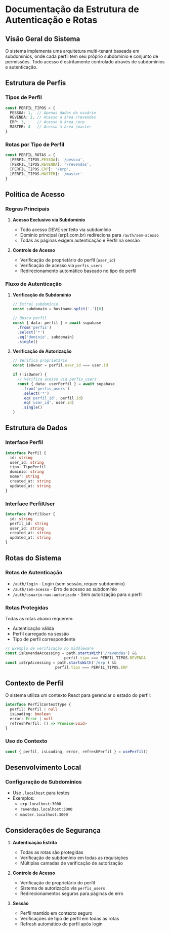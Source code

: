 # Documentação da Estrutura de Autenticação e Rotas

## Visão Geral do Sistema

O sistema implementa uma arquitetura multi-tenant baseada em subdomínios, onde cada perfil tem seu próprio subdomínio e conjunto de permissões. Todo acesso é estritamente controlado através de subdomínios e autenticação.

## Estrutura de Perfis

### Tipos de Perfil
```typescript
const PERFIL_TIPOS = {
  PESSOA: 1,  // Apenas dados do usuário
  REVENDA: 2, // Acesso à área /revendas
  ERP: 3,     // Acesso à área /erp
  MASTER: 4   // Acesso à área /master
}
```

### Rotas por Tipo de Perfil
```typescript
const PERFIL_ROTAS = {
  [PERFIL_TIPOS.PESSOA]: '/pessoa',
  [PERFIL_TIPOS.REVENDA]: '/revendas',
  [PERFIL_TIPOS.ERP]: '/erp',
  [PERFIL_TIPOS.MASTER]: '/master'
}
```

## Política de Acesso

### Regras Principais
1. **Acesso Exclusivo via Subdomínio**
   - Todo acesso DEVE ser feito via subdomínio
   - Domínio principal (erp1.com.br) redireciona para `/auth/sem-acesso`
   - Todas as páginas exigem autenticação e Perfil na sessão

2. **Controle de Acesso**
   - Verificação de proprietário do perfil (`user_id`)
   - Verificação de acesso via `perfis_users`
   - Redirecionamento automático baseado no tipo de perfil

### Fluxo de Autenticação

1. **Verificação de Subdomínio**
   ```typescript
   // Extrai subdomínio
   const subdomain = hostname.split('.')[0]
   
   // Busca perfil
   const { data: perfil } = await supabase
     .from('perfis')
     .select('*')
     .eq('dominio', subdomain)
     .single()
   ```

2. **Verificação de Autorização**
   ```typescript
   // Verifica proprietário
   const isOwner = perfil.user_id === user.id
   
   if (!isOwner) {
     // Verifica acesso via perfis_users
     const { data: userPerfil } = await supabase
       .from('perfis_users')
       .select('*')
       .eq('perfil_id', perfil.id)
       .eq('user_id', user.id)
       .single()
   }
   ```

## Estrutura de Dados

### Interface Perfil
```typescript
interface Perfil {
  id: string
  user_id: string
  tipo: TipoPerfil
  dominio: string
  nome?: string
  created_at: string
  updated_at: string
}
```

### Interface PerfilUser
```typescript
interface PerfilUser {
  id: string
  perfil_id: string
  user_id: string
  created_at: string
  updated_at: string
}
```

## Rotas do Sistema

### Rotas de Autenticação
- `/auth/login` - Login (sem sessão, requer subdomínio)
- `/auth/sem-acesso` - Erro de acesso ao subdomínio
- `/auth/usuario-nao-autorizado` - Sem autorização para o perfil

### Rotas Protegidas
Todas as rotas abaixo requerem:
- Autenticação válida
- Perfil carregado na sessão
- Tipo de perfil correspondente

```typescript
// Exemplo de verificação no middleware
const isRevendaAccessing = path.startsWith('/revendas') && 
                          perfil.tipo === PERFIL_TIPOS.REVENDA
const isErpAccessing = path.startsWith('/erp') && 
                      perfil.tipo === PERFIL_TIPOS.ERP
```

## Contexto de Perfil

O sistema utiliza um contexto React para gerenciar o estado do perfil:

```typescript
interface PerfilContextType {
  perfil: Perfil | null
  isLoading: boolean
  error: Error | null
  refreshPerfil: () => Promise<void>
}
```

### Uso do Contexto
```typescript
const { perfil, isLoading, error, refreshPerfil } = usePerfil()
```

## Desenvolvimento Local

### Configuração de Subdomínios
- Use `.localhost` para testes
- Exemplos:
  - `erp.localhost:3000`
  - `revendas.localhost:3000`
  - `master.localhost:3000`

## Considerações de Segurança

1. **Autenticação Estrita**
   - Todas as rotas são protegidas
   - Verificação de subdomínio em todas as requisições
   - Múltiplas camadas de verificação de autorização

2. **Controle de Acesso**
   - Verificação de proprietário do perfil
   - Sistema de autorização via `perfis_users`
   - Redirecionamentos seguros para páginas de erro

3. **Sessão**
   - Perfil mantido em contexto seguro
   - Verificações de tipo de perfil em todas as rotas
   - Refresh automático do perfil após login
